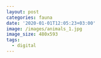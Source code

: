 ```yaml
---
layout: post
categories: fauna
date: '2020-01-01T12:05:23+03:00'
image: /images/animals_1.jpg
image_size: 480x593
tags:
  - digital
---
```

